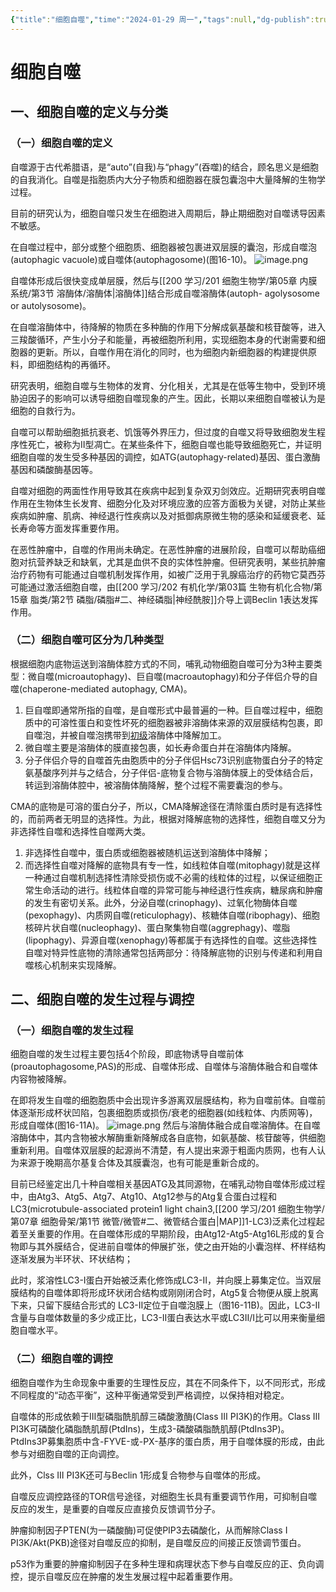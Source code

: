 ```yaml
---
{"title":"细胞自噬","time":"2024-01-29 周一","tags":null,"dg-publish":true,"permalink":"/200 学习/201 细胞生物学/第16章 细胞死亡/第3节 细胞自噬/细胞自噬/","dgPassFrontmatter":true,"created":"2024-01-29T13:52:43.458+08:00","updated":"2024-02-01T15:57:25.675+08:00"}
---
```


# 细胞自噬
## 一、细胞自噬的定义与分类
### （一）细胞自噬的定义
自噬源于古代希腊语，是“auto”(自我)与“phagy”(吞噬)的结合，顾名思义是细胞的自我消化。自噬是指胞质内大分子物质和细胞器在膜包囊泡中大量降解的生物学过程。

目前的研究认为，细胞自噬只发生在细胞进入周期后，静止期细胞对自噬诱导因素不敏感。

在自噬过程中，部分或整个细胞质、细胞器被包裹进双层膜的囊泡，形成自噬泡(autophagic vacuole)或自噬体(autophagosome)(图16-10)。
![image.png](https://cdn.jsdelivr.net/gh/Dolan-Lance/Image-Jiang/202401291451201.jpg)

自噬体形成后很快变成单层膜，然后与[[200 学习/201 细胞生物学/第05章 内膜系统/第3节 溶酶体/溶酶体\|溶酶体]]结合形成自噬溶酶体(autoph- agolysosome or autolysosome)。

在自噬溶酶体中，待降解的物质在多种酶的作用下分解成氨基酸和核苷酸等，进入三羧酸循环，产生小分子和能量，再被细胞所利用，实现细胞本身的代谢需要和细胞器的更新。所以，自噬作用在消化的同时，也为细胞内新细胞器的构建提供原料，即细胞结构的再循环。

研究表明，细胞自噬与生物体的发育、分化相关，尤其是在低等生物中，受到环境胁迫因子的影响可以诱导细胞自噬现象的产生。因此，长期以来细胞自噬被认为是细胞的自救行为。

自噬可以帮助细胞抵抗衰老、饥饿等外界压力，但过度的自噬又将导致细胞发生程序性死亡，被称为Ⅱ型凋亡。在某些条件下，细胞自噬也能导致细胞死亡，并证明细胞自噬的发生受多种基因的调控，如ATG(autophagy-related)基因、蛋白激酶基因和磷酸酶基因等。

自噬对细胞的两面性作用导致其在疾病中起到复杂双刃剑效应。近期研究表明自噬作用在生物体生长发育、细胞分化及对环境应激的应答方面极为关键，对防止某些疾病如肿瘤、肌病、神经退行性疾病以及对抵御病原微生物的感染和延缓衰老、延长寿命等方面发挥重要作用。

在恶性肿瘤中，自噬的作用尚未确定。在恶性肿瘤的进展阶段，自噬可以帮助癌细胞对抗营养缺乏和缺氧，尤其是血供不良的实体性肿瘤。但研究表明，某些抗肿瘤治疗药物有可能通过自噬机制发挥作用，如被广泛用于乳腺癌治疗的药物它莫西芬可能通过激活细胞自噬，由[[200 学习/202 有机化学/第03篇 生物有机化合物/第15章 脂类/第2节 磷脂/磷脂#二、神经磷脂\|神经酰胺]]介导上调Beclin 1表达发挥作用。
### （二）细胞自噬可区分为几种类型
根据细胞内底物运送到溶酶体腔方式的不同，哺乳动物细胞自噬可分为3种主要类型：微自噬(microautophagy)、巨自噬(macroautophagy)和分子伴侣介导的自噬(chaperone-mediated autophagy, CMA)。
1. 巨自噬即通常所指的自噬，是自噬形式中最普遍的一种。巨自噬过程中，细胞质中的可溶性蛋白和变性坏死的细胞器被非溶酶体来源的双层膜结构包裹，即自噬泡，并被自噬泡携带到<u>初级</u>溶酶体中降解加工。
2. 微自噬主要是溶酶体的膜直接包裹，如长寿命蛋白并在溶酶体内降解。
3. 分子伴侣介导的自噬首先由胞质中的分子伴侣Hsc73识别底物蛋白分子的特定氨基酸序列并与之结合，分子伴侣-底物复合物与溶酶体膜上的受体结合后，转运到溶酶体腔中，被溶酶体酶降解，整个过程不需要囊泡的参与。

CMA的底物是可溶的蛋白分子，所以，CMA降解途径在清除蛋白质时是有选择性的，而前两者无明显的选择性。为此，根据对降解底物的选择性，细胞自噬又分为非选择性自噬和选择性自噬两大类。
1. 非选择性自噬中，蛋白质或细胞器被随机运送到溶酶体中降解；
2. 而选择性自噬对降解的底物具有专一性，如线粒体自噬(mitophagy)就是这样一种通过自噬机制选择性清除受损伤或不必需的线粒体的过程，以保证细胞正常生命活动的进行。线粒体自噬的异常可能与神经退行性疾病，糖尿病和肿瘤的发生有密切关系。此外，分泌自噬(crinophagy)、过氧化物酶体自噬(pexophagy)、内质网自噬(reticulophagy)、核糖体自噬(ribophagy)、细胞核碎片状自噬(nucleophagy)、蛋白聚集物自噬(aggrephagy)、噬脂(lipophagy)、异源自噬(xenophagy)等都属于有选择性的自噬。这些选择性自噬对特异性底物的清除通常包括两部分：待降解底物的识别与传递和利用自噬核心机制来实现降解。
## 二、细胞自噬的发生过程与调控
### （一）细胞自噬的发生过程
细胞自噬的发生过程主要包括4个阶段，即底物诱导自噬前体(proautophagosome,PAS)的形成、自噬体形成、自噬体与溶酶体融合和自噬体内容物被降解。

在即将发生自噬的细胞胞质中会出现许多游离双层膜结构，称为自噬前体。自噬前体逐渐形成杯状凹陷，包裹细胞质或损伤/衰老的细胞器(如线粒体、内质网等)，形成自噬体(图16-11A)。
![image.png](https://cdn.jsdelivr.net/gh/Dolan-Lance/Image-Jiang/202401291452936.jpg)
然后与溶酶体融合成自噬溶酶体。在自噬溶酶体中，其内含物被水解酶重新降解成各自底物，如氨基酸、核苷酸等，供细胞重新利用。自噬体双层膜的起源尚不清楚，有人提出来源于粗面内质网，也有人认为来源于晚期高尔基复合体及其膜囊泡，也有可能是重新合成的。

目前已经鉴定出几十种自噬相关基因ATG及其同源物，在哺乳动物自噬体形成过程中，由Atg3、Atg5、Atg7、Atg10、Atg12参与的Atg复合蛋白过程和LC3(microtubule-associated protein1 light chain3,[[200 学习/201 细胞生物学/第07章 细胞骨架/第1节 微管/微管#二、微管结合蛋白\|MAP]]1-LC3)泛素化过程起着至关重要的作用。在自噬体形成的早期阶段，由Atg12-Atg5-Atg16L形成的复合物即与其外膜结合，促进前自噬体的伸展扩张，使之由开始的小囊泡样、杯样结构逐渐发展为半环状、环状结构；

此时，浆溶性LC3-Ⅰ蛋白开始被泛素化修饰成LC3-Ⅱ，并向膜上募集定位。当双层膜结构的自噬体即将形成环状闭合结构或刚刚闭合时，Atg5复合物便从膜上脱离下来，只留下膜结合形式的 LC3-Ⅱ定位于自噬泡膜上（图16-11B)。因此，LC3-Ⅱ含量与自噬体数量的多少成正比，LC3-Ⅱ蛋白表达水平或LC3Ⅱ/I比可以用来衡量细胞自噬水平。
### （二）细胞自噬的调控
细胞自噬作为生命现象中重要的生理性反应，其在不同条件下，以不同形式，形成不同程度的“动态平衡”，这种平衡通常受到严格调控，以保持相对稳定。

自噬体的形成依赖于Ⅲ型磷脂酰肌醇三磷酸激酶(Class Ⅲ PI3K)的作用。Class Ⅲ PI3K可磷酸化磷脂酰肌醇(PtdIns)，生成3-磷酸磷脂酰肌醇(PtdIns3P)。PtdIns3P募集胞质中含-FYVE-或-PX-基序的蛋白质，用于自噬体膜的形成，由此参与对细胞自噬的正向调控。

此外，Clss Ⅲ PI3K还可与Beclin 1形成复合物参与自噬体的形成。

自噬反应调控路径的TOR信号途径，对细胞生长具有重要调节作用，可抑制自噬反应的发生，是重要的自噬反应直接负反馈调节分子。

肿瘤抑制因子PTEN(为一磷酸酶)可促使PIP3去磷酸化，从而解除Class I PI3K/Akt(PKB)途径对自噬反应的抑制，是自噬反应的间接正反馈调节蛋白。

p53作为重要的肿瘤抑制因子在多种生理和病理状态下参与自噬反应的正、负向调控，提示自噬反应在肿瘤的发生发展过程中起着重要作用。


